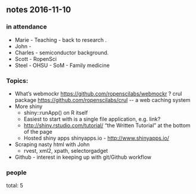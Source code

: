 ## notes 2016-11-10

### in attendance

* Marie - Teaching - back to research .
* John -
* Charles - semiconductor background.
* Scott - RopenSci
* Steel - OHSU - SoM - Family medicine

### Topics:

* What’s webmockr https://github.com/ropenscilabs/webmockr ? crul package https://github.com/ropenscilabs/crul  -- a web caching system
* More shiny
    * shiny::runApp() on R itself
    * Easiest to start with is a single file application, e.g. link?
    * http://shiny.rstudio.com/tutorial/  “the Written Tutorial” at the bottom of the page
    * Hosted shiny apps shinyapps.io - http://www.shinyapps.io/
* Scraping nasty html with John
    * rvest, xml2, xpath, selectorgadget
* Github - interest in keeping up with git/Github workflow

### people

total: 5
